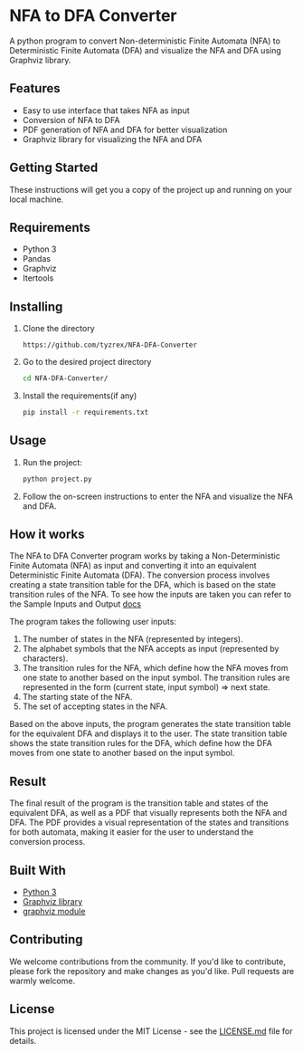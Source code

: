 
# NFA to DFA Converter

A python program to convert Non-deterministic Finite Automata (NFA) to Deterministic Finite Automata (DFA) and visualize the NFA and DFA using Graphviz library. 

## Features

* Easy to use interface that takes NFA as input
* Conversion of NFA to DFA
* PDF generation of NFA and DFA for better visualization
* Graphviz library for visualizing the NFA and DFA

## Getting Started

These instructions will get you a copy of the project up and running on your local machine.

## Requirements

* Python 3
* Pandas
* Graphviz
* Itertools

## Installing 

1. Clone the directory

   ```
   https://github.com/tyzrex/NFA-DFA-Converter
   ```
2. Go to the desired project directory

   ```bash
   cd NFA-DFA-Converter/
   ```
3. Install the requirements(if any)

   ```bash
   pip install -r requirements.txt
   ```

## Usage

1. Run the project:

   ```bash
   python project.py
   ```
2. Follow the on-screen instructions to enter the NFA and visualize the NFA and DFA.

## How it works

The NFA to DFA Converter program works by taking a Non-Deterministic Finite Automata (NFA) as input and converting it into an equivalent Deterministic Finite Automata (DFA). The conversion process involves creating a state transition table for the DFA, which is based on the state transition rules of the NFA. To see how the inputs are taken you can refer to the Sample Inputs and Output [docs](https://github.com/tyzrex/NFA-DFA-Converter/tree/main/Samples)

The program takes the following user inputs:

1. The number of states in the NFA (represented by integers).
2. The alphabet symbols that the NFA accepts as input (represented by characters).
3. The transition rules for the NFA, which define how the NFA moves from one state to another based on the input symbol. The transition rules are represented in the form (current state, input symbol) => next state.
4. The starting state of the NFA.
5. The set of accepting states in the NFA.

Based on the above inputs, the program generates the state transition table for the equivalent DFA and displays it to the user. The state transition table shows the state transition rules for the DFA, which define how the DFA moves from one state to another based on the input symbol.

## Result

The final result of the program is the transition table and states of the equivalent DFA, as well as a PDF that visually represents both the NFA and DFA. The PDF provides a visual representation of the states and transitions for both automata, making it easier for the user to understand the conversion process.

## Built With

* [Python 3](https://www.python.org/downloads/)
* [Graphviz library](https://www.graphviz.org/)
* [graphviz module](https://pypi.org/project/graphviz/)

## Contributing

We welcome contributions from the community. If you'd like to contribute, please fork the repository and make changes as you'd like. Pull requests are warmly welcome.

## License

This project is licensed under the MIT License - see the [LICENSE.md](https://chat.openai.com/chat/LICENSE.md) file for details.
